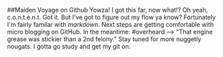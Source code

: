 ##Maiden Voyage on Github
Yowza! I got this far, now what!?
Oh yeah, c.o.n.t.e.n.t. Got it. But I've got to figure out my flow ya know? Fortunately I'm fairly familar with _markdown_. Next steps are getting comfortable with micro blogging on GitHub.
In the meantime: #overheard ⟶ "That engine grease was stickier than a 2nd felony."
Stay tuned for more nuggetly nougats. I gotta go study and get my git on.
